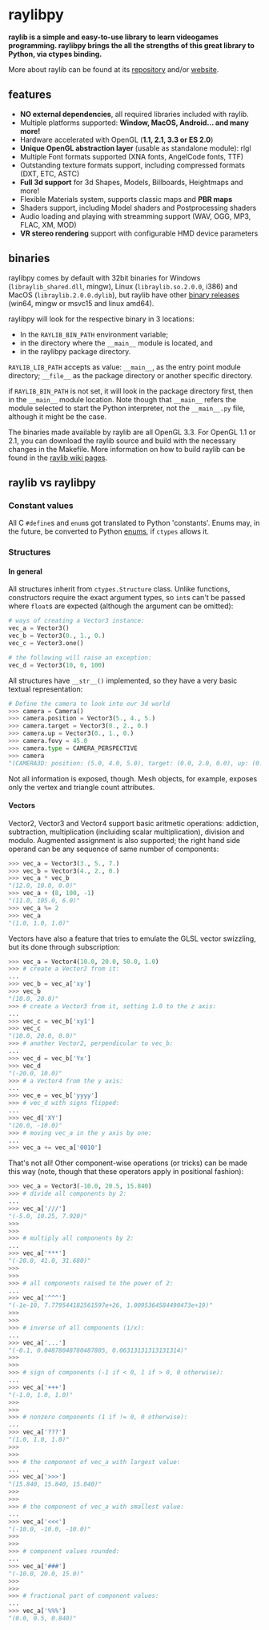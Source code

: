 raylibpy
========

**raylib is a simple and easy-to-use library to learn videogames programming. raylibpy
brings the all the strengths of this great library to Python, via ctypes binding.**

More about raylib can be found at its [repository](https://github.com/raisan5/raylib)
and/or [website](https://www.raylib.com).


## features
* **NO external dependencies**, all required libraries included with raylib.
* Multiple platforms supported: **Window, MacOS, Android... and many more!**
* Hardware accelerated with OpenGL (**1.1, 2.1, 3.3 or ES 2.0**)
* **Unique OpenGL abstraction layer** (usable as standalone module): rlgl
* Multiple Font formats supported (XNA fonts, AngelCode fonts, TTF)
* Outstanding texture formats support, including compressed formats (DXT, ETC, ASTC)
* **Full 3d support** for 3d Shapes, Models, Billboards, Heightmaps and more!
* Flexible Materials system, supports classic maps and **PBR maps**
* Shaders support, including Model shaders and Postprocessing shaders
* Audio loading and playing with streamming support (WAV, OGG, MP3, FLAC, XM, MOD)
* **VR stereo rendering** support with configurable HMD device parameters


## binaries

raylibpy comes by default with 32bit binaries for Windows (`libraylib_shared.dll`, mingw),
Linux (`libraylib.so.2.0.0`, i386) and MacOS (`libraylib.2.0.0.dylib`), but raylib have
other [binary releases](https://github.com/raisan5/raylib/releases) (win64, mingw or
msvc15 and linux amd64).

raylibpy will look for the respective binary in 3 locations:
* In the `RAYLIB_BIN_PATH` environment variable;
* in the directory where the `__main__` module is located, and
* in the raylibpy package directory.

`RAYLIB_LIB_PATH` accepts as value: `__main__`, as the entry point module directory; 
`__file__` as the package directory or another specific directory.

if `RAYLIB_BIN_PATH` is not set, it will look in the package directory first,
then in the `__main__` module location. Note though that `__main__` refers the module selected to
start the Python interpreter, not the `__main__.py` file, although it might be the case.

The binaries made available by raylib are all OpenGL 3.3. For OpenGL 1.1 or 2.1,
you can download the raylib source and build with the necessary changes in the Makefile.
More information on how to build raylib can be found in the [raylib wiki pages](https://github.com/raisan5/raylib/wiki).


## raylib vs raylibpy

### Constant values

All C `#define`s and `enum`s got translated to Python 'constants'. Enums may, in the future,
be converted to Python [enums](https://docs.python.org/3/library/enum.html), if
`ctypes` allows it.

### Structures

#### In general

All structures inherit from `ctypes.Structure` class. Unlike functions, constructors require
the exact argument types, so `int`s can't be passed where `float`s are expected (although the
argument can be omitted):

```python
# ways of creating a Vector3 instance:
vec_a = Vector3()
vec_b = Vector3(0., 1., 0.)
vec_c = Vector3.one()

# the following will raise an exception:
vec_d = Vector3(10, 0, 100)
```

All structures have `__str__()` implemented, so they have a very basic textual representation:
```python
# Define the camera to look into our 3d world
>>> camera = Camera()
>>> camera.position = Vector3(5., 4., 5.)
>>> camera.target = Vector3(0., 2., 0.)
>>> camera.up = Vector3(0., 1., 0.)
>>> camera.fovy = 45.0
>>> camera.type = CAMERA_PERSPECTIVE
>>> camera
"(CAMERA3D: position: (5.0, 4.0, 5.0), target: (0.0, 2.0, 0.0), up: (0.0, 1.0, 0.0), fovy: 45.0°, type: PERSPECTIVE)"
```
Not all information is exposed, though. Mesh objects, for example, exposes only the
vertex and triangle count attributes.


#### Vectors

Vector2, Vector3 and Vector4 support basic aritmetic operations: addiction, subtraction,
multiplication (incluiding scalar multiplication), division and modulo. Augmented
assignment is also supported; the right hand side operand can be any sequence of same
number of components:

```python
>>> vec_a = Vector3(3., 5., 7.)
>>> vec_b = Vector3(4., 2., 0.)
>>> vec_a * vec_b
"(12.0, 10.0, 0.0)"
>>> vec_a + (8, 100, -1)
"(11.0, 105.0, 6.0)"
>>> vec_a %= 2
>>> vec_a
"(1.0, 1.0, 1.0)"
```

Vectors have also a feature that tries to emulate the GLSL vector swizzling, but
its done through subscription:
```python
>>> vec_a = Vector4(10.0, 20.0, 50.0, 1.0)
>>> # create a Vector2 from it:
...
>>> vec_b = vec_a['xy']
>>> vec_b
"(10.0, 20.0)"
>>> # create a Vector3 from it, setting 1.0 to the z axis:
...
>>> vec_c = vec_b['xy1']
>>> vec_c
"(10.0, 20.0, 0.0)"
>>> # another Vector2, perpendicular to vec_b:
...
>>> vec_d = vec_b['Yx']
>>> vec_d
"(-20.0, 10.0)"
>>> # a Vector4 from the y axis:
...
>>> vec_e = vec_b['yyyy']
>>> # vec_d with signs flipped:
...
>>> vec_d['XY']
"(20.0, -10.0)"
>>> # moving vec_a in the y axis by one:
...
>>> vec_a += vec_a['0010']
```
That's not all! Other component-wise operations (or tricks) can be made this way (note,
though that these operators apply in positional fashion):
```python
>>> vec_a = Vector3(-10.0, 20.5, 15.840)
>>> # divide all components by 2:
...
>>> vec_a['///']
"(-5.0, 10.25, 7.920)"
>>>
>>>
>>> # multiply all components by 2:
...
>>> vec_a['***']
"(-20.0, 41.0, 31.680)"
>>>
>>>
>>> # all components raised to the power of 2:
...
>>> vec_a['^^^']
"(-1e-10, 7.779544182561597e+26, 1.0095364584490473e+19)"
>>>
>>>
>>> # inverse of all components (1/x):
...
>>> vec_a['...']
"(-0.1, 0.04878048780487805, 0.06313131313131314)"
>>>
>>>
>>> # sign of components (-1 if < 0, 1 if > 0, 0 otherwise):
...
>>> vec_a['+++']
"(-1.0, 1.0, 1.0)"
>>>
>>>
>>> # nonzero components (1 if != 0, 0 otherwise):
...
>>> vec_a['???']
"(1.0, 1.0, 1.0)"
>>>
>>>
>>> # the component of vec_a with largest value:
...
>>> vec_a['>>>']
"(15.840, 15.840, 15.840)"
>>>
>>>
>>> # the component of vec_a with smallest value:
...
>>> vec_a['<<<']
"(-10.0, -10.0, -10.0)"
>>>
>>>
>>> # component values rounded:
...
>>> vec_a['###']
"(-10.0, 20.0, 15.0)"
>>>
>>>
>>> # fractional part of component values:
...
>>> vec_a['%%%']
"(0.0, 0.5, 0.840)"
```

